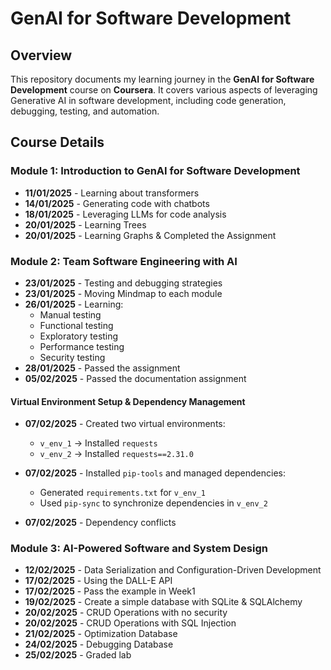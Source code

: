 # GenAI for Software Development

## Overview
This repository documents my learning journey in the **GenAI for Software Development** course on **Coursera**. It covers various aspects of leveraging Generative AI in software development, including code generation, debugging, testing, and automation.

## Course Details
### **Module 1: Introduction to GenAI for Software Development**
- **11/01/2025** - Learning about transformers  
- **14/01/2025** - Generating code with chatbots  
- **18/01/2025** - Leveraging LLMs for code analysis  
- **20/01/2025** - Learning Trees  
- **20/01/2025** - Learning Graphs & Completed the Assignment  

### **Module 2: Team Software Engineering with AI**
- **23/01/2025** - Testing and debugging strategies  
- **23/01/2025** - Moving Mindmap to each module  
- **26/01/2025** - Learning:
  - Manual testing  
  - Functional testing  
  - Exploratory testing  
  - Performance testing  
  - Security testing  
- **28/01/2025** - Passed the assignment  
- **05/02/2025** - Passed the documentation assignment  

#### **Virtual Environment Setup & Dependency Management**
- **07/02/2025** - Created two virtual environments:  
  - `v_env_1` → Installed `requests`  
  - `v_env_2` → Installed `requests==2.31.0`  
- **07/02/2025** - Installed `pip-tools` and managed dependencies:
  - Generated `requirements.txt` for `v_env_1`
  - Used `pip-sync` to synchronize dependencies in `v_env_2`

- **07/02/2025** - Dependency conflicts

### **Module 3: AI-Powered Software and System Design**
- **12/02/2025** - Data Serialization and Configuration-Driven Development  
- **17/02/2025** - Using the DALL-E API  
- **17/02/2025** - Pass the example in Week1    
- **19/02/2025** - Create a simple database with SQLite & SQLAlchemy
- **20/02/2025** - CRUD Operations with no security
- **20/02/2025** - CRUD Operations with SQL Injection
- **21/02/2025** - Optimization Database
- **24/02/2025** - Debugging Database
- **25/02/2025** - Graded lab